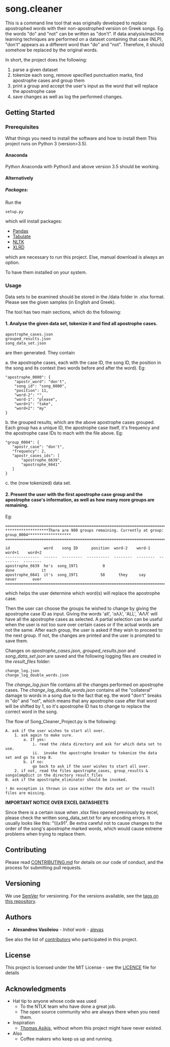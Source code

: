 # song.cleaner

This is a command line tool that was originally developed to replace apostrophed words with their non-apostrophed version on Greek songs. Eg. the words "do" and "not" can be written as "don't". If data analysis/machine learning techniques are performed on a dataset containing that case (NLP), "don't" appears as a different word than "do" and "not". Therefore, it should somehow be replaced by the original words.

In short, the project does the following:
1. parse a given dataset
2. tokenize each song, remove specified punctuation marks, find apostrophe cases and group them
3. print a group and accept the user's input as the word that will replace the apostrophe case
4. save changes as well as log the performed changes.

## Getting Started


### Prerequisites

What things you need to install the software and how to install them
This project runs on Python 3 (version>3.5).

#### Anaconda
Python Anaconda with Python3 and above version 3.5 should be working.

#### Alternatively

##### Packages:

Run the 
```
setup.py
```
which will install packages:
* [Pandas](https://pandas.pydata.org/)
* [Tabulate](https://pypi.org/project/tabulate/)
* [NLTK](https://www.nltk.org/)
* [XLRD](https://pypi.org/project/xlrd/)


which are necessary to run this project. Else, manual download is always an option.

To have them installed on your system.

### Usage

Data sets to be examined should be stored in the /data folder in .xlsx format. Please see the given samples (in English and Greek).

The tool has two main sections, which do the following: 

#### 1. Analyse the given data set, tokenize it and find all apostrophe cases.

```
apostrophe_cases.json
grouped_results.json	
song_data_set.json
```
are then generated. They contain

a. the apostrophe cases, each with the case ID, the song ID, the position in the song and its context (two words before and after the word). Eg:

    "apostrophe_0000": {
        "apostr_word": "don't",
        "song_id": "song_0000",
        "position": 11,
        "word-2": "",
        "word-1": "please",
        "word+1": "take",
        "word+2": "my"
    }


     
 b. the grouped results, which are the above apostrophe cases grouped. Each group has a unique ID, the apostrophe case itself, it's frequency and the apostrophe case IDs to mach with the file above. Eg:
 
 ```
 "group_0004": {
    "apostr_case": "don't",
    "frequency": 2,
    "apostr_cases_ids": [
        "apostrophe_6639",
        "apostrophe_6641"
    ]
}
```

 c. the (now tokenized) data set.
 
#### 2. Present the user with the first apostrophe case group and the apostrophe case's information, as well as how many more groups are remaining. 
Eg:

```
====================================================================================================
*******************There are 980 groups remaining. Currently at group: group_0004*******************
====================================================================================================

id               word    song ID      position  word-2    word-1    word+1    word+2
---------------  ------  ---------  ----------  --------  --------  --------  --------
apostrophe_6639  he's  song_1971           0                        done            it
apostrophe_6641  it's  song_1971          58      they     say    never       over
====================================================================================================
```


which helps the user determine which word(s) will replace the apostrophe case.

Then the user can choose the groups he wished to change by giving the apostrophe case ID as input. Giving the words 'all', 'αλλ', 'ALL', 'ΑΛΛ' will have all the apostrophe cases as selected. A partial selection can be useful when the user is not too sure over certain cases or if the actual words are not the same. After each group, the user is asked if they wish to proceed to the next group. If not, the changes are printed and the user is prompted to save them.

Changes on *apostrophe_cases.json*, *grouped_results.json* and *song_data_set.json* are saved and the following logging files are created in the *result_files* folder:

```
change_log.json	
change_log_double_words.json
```
The *change_log.json* file contains all the changes performed on apostrophe cases. The *change_log_double_words.json* contains all the "collateral" damage to words in a song due to the fact that eg. the word "don't" breaks in "do" and "not", which means that any apostrophe case after that word will be shifted by 1, so it's apostrophe ID has to change to replace the correct word in the song.



The flow of Song_Cleaner_Project.py is the following:

    A. ask if the user wishes to start all over.
        1. ask again to make sure.
            a. If yes:
                i. read the /data directory and ask for which data set to use.
                ii.  invoke the apostrophe breaker to tokenize the data set and go to step B.
            b. if no:
                go back to ask if the user wishes to start all over.
        2. if not, read the files apostrophe_cases, group_results & songsCompDict in the directory result_files 
    B. ask if the apostrophe_eliminator should be invoked.   
    
    ! An exception is thrown in case either the data set or the result files are missing.
        
**IMPORTANT NOTICE OVER EXCEL DATASHEETS**

Since there is a certain issue when .xlsx files opened previously by excel, please check the written song_data_set.txt for any encoding errors. It usually looks like this: "\\\\\x91". Be extra careful not to cause changes to the order of the song's apostrophe marked words, which would cause extreme problems when trying to replace them.     
## Contributing

Please read [CONTRIBUTING.md](CONTRIBUTING.md) for details on our code of conduct, and the process for submitting pull requests.

## Versioning

We use [SemVer](http://semver.org/) for versioning. For the versions available, see the [tags on this repository](https://github.com/alevas/song.cleaner-public_v/tags). 

## Authors

* **Alexandros Vasileiou** - *Initial work* - [alevas](https://github.com/alevas)

See also the list of [contributors](https://github.com/alevas/song.cleaner-public_v/graphs/contributors) who participated in this project.

## License

This project is licensed under the MIT License - see the [LICENCE](LICENCE) file for details

## Acknowledgments

* Hat tip to anyone whose code was used
    * To the NTLK team who have done a great job.
    * The open source community who are always there when you need them.
* Inspiration
    * [Thomas Asikis](https://github.com/asikist), without whom this project might have never existed.
* Also
    * Coffee makers who keep us up and running.
